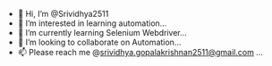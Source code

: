 - 👋 Hi, I’m @Srividhya2511
- 👀 I’m interested in learning automation...
- 🌱 I’m currently learning Selenium Webdriver...
- 💞️ I’m looking to collaborate on Automation...
- 📫 Please reach me @srividhya.gopalakrishnan2511@gmail.com ...

<!---
Srividhya is a ✨ special ✨ repository because its `README.md` (this file) appears on your GitHub profile.
You can click the Preview link to take a look at your changes.
--->
